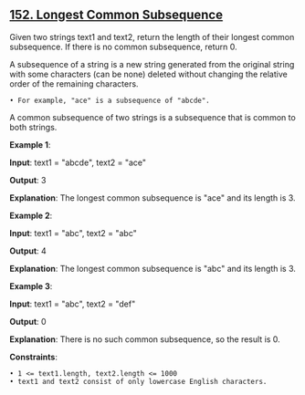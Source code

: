 <h2><a href="https://leetcode.com/problems/longest-common-subsequence/description/">152. Longest Common Subsequence</a></h2>

Given two strings text1 and text2, return the length of their longest common subsequence. If there is no common subsequence, return 0.

A subsequence of a string is a new string generated from the original string with some characters (can be none) deleted without changing the relative order of the remaining characters.

    • For example, "ace" is a subsequence of "abcde".

A common subsequence of two strings is a subsequence that is common to both strings.

**Example 1**:

**Input**: text1 = "abcde", text2 = "ace"

**Output**: 3

**Explanation**: The longest common subsequence is "ace" and its length is 3.

**Example 2**:

**Input**: text1 = "abc", text2 = "abc"

**Output**: 4

**Explanation**: The longest common subsequence is "abc" and its length is 3.

**Example 3**:

**Input**: text1 = "abc", text2 = "def"

**Output**: 0

**Explanation**: There is no such common subsequence, so the result is 0.


**Constraints**:

    • 1 <= text1.length, text2.length <= 1000
    • text1 and text2 consist of only lowercase English characters.
